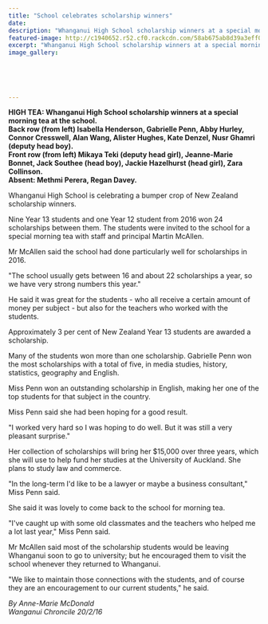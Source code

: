 ```yaml
---
title: "School celebrates scholarship winners"
date: 
description: "Whanganui High School scholarship winners at a special morning tea at the school, pictured here with the school current head and deputy head boys and girls..."
featured-image: http://c1940652.r52.cf0.rackcdn.com/58ab675ab8d39a3eff00301d/WHS-scholarship-winners-end-2016-beg-2017-morning-t.jpg
excerpt: "Whanganui High School scholarship winners at a special morning tea at the school, pictured here with the school current head and deputy head boys and girls."
image_gallery:
    
    
    
    
    
---
```


<p><strong>HIGH TEA: Whanganui High School scholarship winners at a special morning tea at the school. <br /> Back row (from left) Isabella Henderson, Gabrielle Penn, Abby Hurley, Connor Cresswell, Alan Wang, Alister Hughes, Kate Denzel, Nusr Ghamri (deputy head boy). <br />Front row (from left) Mikaya Teki (deputy head girl), Jeanne-Marie Bonnet, Jack Southee (head boy), Jackie Hazelhurst (head girl), Zara Collinson. <br />Absent: Methmi Perera, Regan Davey.</strong></p>
<p>Whanganui High School is celebrating a bumper crop of New Zealand scholarship winners.</p>
<p>Nine Year 13 students and one Year 12 student from 2016 won 24 scholarships between them. The students were invited to the school for a special morning tea with staff and principal Martin McAllen.</p>
<p>Mr McAllen said the school had done particularly well for scholarships in 2016.</p>
<p>"The school usually gets between 16 and about 22 scholarships a year, so we have very strong numbers this year."</p>
<p>He said it was great for the students - who all receive a certain amount of money per subject - but also for the teachers who worked with the students.</p>
<p>Approximately 3 per cent of New Zealand Year 13 students are awarded a scholarship.</p>
<p>Many of the students won more than one scholarship. Gabrielle Penn won the most scholarships with a total of five, in media studies, history, statistics, geography and English.</p>
<p>Miss Penn won an outstanding scholarship in English, making her one of the top students for that subject in the country.</p>
<p>Miss Penn said she had been hoping for a good result.</p>
<p>"I worked very hard so I was hoping to do well. But it was still a very pleasant surprise."</p>
<p>Her collection of scholarships will bring her $15,000 over three years, which she will use to help fund her studies at the University of Auckland. She plans to study law and commerce. &nbsp;</p>
<p>"In the long-term I'd like to be a lawyer or maybe a business consultant," Miss Penn said.</p>
<p>She said it was lovely to come back to the school for morning tea.</p>
<p>"I've caught up with some old classmates and the teachers who helped me a lot last year," Miss Penn said.</p>
<p>Mr McAllen said most of the scholarship students would be leaving Whanganui soon to go to university; but he encouraged them to visit the school whenever they returned to Whanganui.</p>
<p>"We like to maintain those connections with the students, and of course they are an encouragement to our current students," he said.</p>
<p class="clear syndicator"><em>By Anne-Marie McDonald</em><br /><em>Wanganui Chroncile 20/2/16&nbsp;</em></p>

